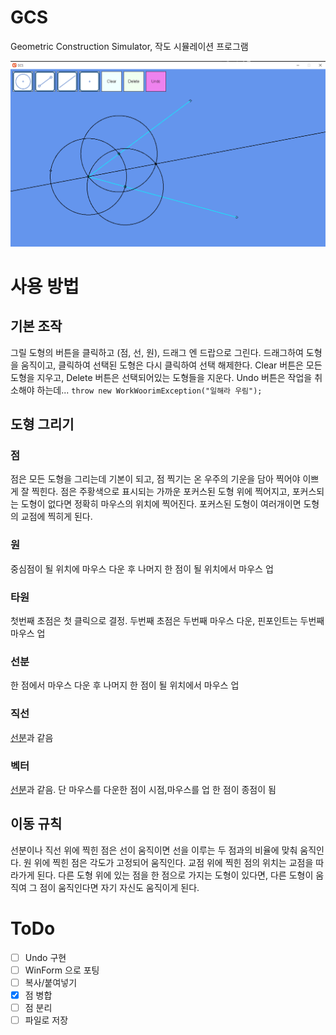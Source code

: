 # GCS
Geometric Construction Simulator, 작도 시뮬레이션 프로그램

![진행 상황](screenshot/sample.png)

# 사용 방법

## 기본 조작

그릴 도형의 버튼을 클릭하고 (점, 선, 원), 드래그 엔 드랍으로 그린다.  드래그하여 도형을 움직이고, 클릭하여 선택된 도형은 다시 클릭하여 선택 해제한다.  Clear 버튼은 모든 도형을 지우고, Delete 버튼은 선택되어있는 도형들을 지운다.  Undo 버튼은 작업을 취소해야 하는데... `throw new WorkWoorimException("일해라 우림");`

## 도형 그리기

### 점

점은 모든 도형을 그리는데 기본이 되고, 점 찍기는 온 우주의 기운을 담아 찍어야 이쁘게 잘 찍힌다. 점은 주황색으로 표시되는 가까운 포커스된 도형 위에 찍어지고, 포커스되는 도형이 없다면 정확히 마우스의 위치에 찍어진다. 포커스된 도형이 여러개이면 도형의 교점에 찍히게 된다.

### 원

중심점이 될 위치에 마우스 다운 후 나머지 한 점이 될 위치에서 마우스 업

### 타원

첫번째 초점은 첫 클릭으로 결정. 두번째 초점은 두번째 마우스 다운, 핀포인트는 두번째 마우스 업

### 선분

한 점에서 마우스 다운 후 나머지 한 점이 될 위치에서 마우스 업

### 직선

[선분](#선분)과 같음

### 벡터

[선분](#선분)과 같음. 단 마우스를 다운한 점이 시점,마우스를 업 한 점이 종점이 됨

## 이동 규칙

선분이나 직선 위에 찍힌 점은 선이 움직이면 선을 이루는 두 점과의 비율에 맞춰 움직인다. 원 위에 찍힌 점은 각도가 고정되어 움직인다.  교점 위에 찍힌 점의 위치는 교점을 따라가게 된다.  다른 도형 위에 있는 점을 한 점으로 가지는 도형이 있다면, 다른 도형이 움직여 그 점이 움직인다면 자기 자신도 움직이게 된다.

# ToDo

- [ ] Undo 구현
- [ ] WinForm 으로 포팅
- [ ] 복사/붙여넣기
- [x] 점 병합
- [ ] 점 분리
- [ ] 파일로 저장
